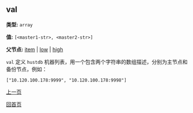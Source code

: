 val
----------

**类型:** `array`

**值:** `[<master1-str>, <master2-str>]`

**父节点:** [item](item.md) | [low](low.md) | [high](high.md)

`val` 定义 `hustdb` 机器列表，用一个包含两个字符串的数组描述，分别为主节点和备份节点，例如：

    ["10.120.100.178:9999", "10.120.100.178:9998"]

[上一页](../table.md)

[回首页](../../../index.md)